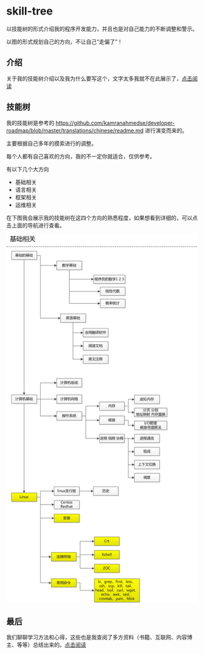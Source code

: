 # skill-tree

以技能树的形式介绍我的程序开发能力，并且也是对自己能力的不断调整和警示。

以图的形式规划自己的方向，不让自己“走偏了”！

## 介绍

关于我的技能树介绍以及我为什么要写这个，文字太多我就不在此展示了，[点击阅读](./介绍/README.md)

## 技能树

我的技能树是参考的 https://github.com/kamranahmedse/developer-roadmap/blob/master/translations/chinese/readme.md 进行演变而来的。

主要根据自己多年的摸索进行的调整。

每个人都有自己喜欢的方向，我的不一定你就适合，仅供参考。

有以下几个大方向

- 基础相关
- 语言相关
- 框架相关
- 运维相关

在下图我会展示我的技能树在这四个方向的熟悉程度，如果想看到详细的，可以点击上面的导航进行查看。

![](./_v_images/基础相关v1.0.jpg)



## 最后

我们聊聊学习方法和心得，这些也是我查阅了多方资料（书籍、互联网、内容博主、等等）总结出来的。[点击阅读](./学习方法/README.md)




